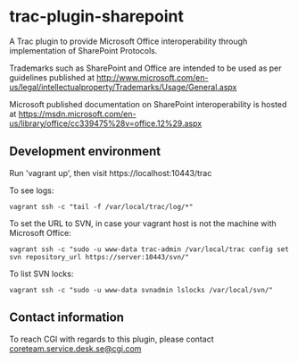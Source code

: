 # trac-plugin-sharepoint

A Trac plugin to provide Microsoft Office interoperability through implementation of SharePoint Protocols.

Trademarks such as SharePoint and Office are intended to be used as
per guidelines published at
http://www.microsoft.com/en-us/legal/intellectualproperty/Trademarks/Usage/General.aspx

Microsoft published documentation on SharePoint interoperability is
hosted at
https://msdn.microsoft.com/en-us/library/office/cc339475%28v=office.12%29.aspx

## Development environment

Run 'vagrant up', then visit https://localhost:10443/trac

To see logs:

`vagrant ssh -c "tail -f /var/local/trac/log/*"`

To set the URL to SVN, in case your vagrant host is not the machine
with Microsoft Office:

`vagrant ssh -c "sudo -u www-data trac-admin /var/local/trac config set svn repository_url https://server:10443/svn/"`

To list SVN locks:

`vagrant ssh -c "sudo -u www-data svnadmin lslocks /var/local/svn/"`

## Contact information

To reach CGI with regards to this plugin, please contact coreteam.service.desk.se@cgi.com
